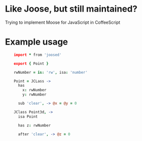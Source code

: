 # Like Joose, but still maintained?

Trying to implement Moose for JavaScript in CoffeeScript

# Example usage

```coffee
    import * from 'joosed'

    export { Point }

    rwNumber = is: 'rw', isa: 'number'

    Point = JCLass ->
      has
        x: rwNumber
        y: rwNumber

      sub 'clear', -> @x = @y = 0

    JClass Point3d, ->
      isa Point

      has z: rwNumber

      after 'clear', -> @z = 0
```
